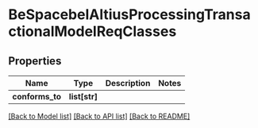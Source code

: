 # BeSpacebelAltiusProcessingTransactionalModelReqClasses

## Properties
Name | Type | Description | Notes
------------ | ------------- | ------------- | -------------
**conforms_to** | **list[str]** |  | 

[[Back to Model list]](../README.md#documentation-for-models) [[Back to API list]](../README.md#documentation-for-api-endpoints) [[Back to README]](../README.md)

